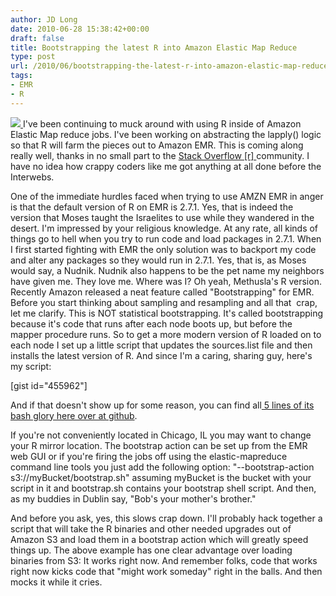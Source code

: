 ```yaml
---
author: JD Long
date: 2010-06-28 15:38:42+00:00
draft: false
title: Bootstrapping the latest R into Amazon Elastic Map Reduce
type: post
url: /2010/06/bootstrapping-the-latest-r-into-amazon-elastic-map-reduce/
tags:
- EMR
- R
---
```


[![](https://www.cerebralmastication.com/wp-content/uploads/2010/06/boot.jpg)
](https://www.cerebralmastication.com/wp-content/uploads/2010/06/boot.jpg)I've been continuing to muck around with using R inside of Amazon Elastic Map reduce jobs. I've been working on abstracting the lapply() logic so that R will farm the pieces out to Amazon EMR. This is coming along really well, thanks in no small part to the [Stack Overflow [r] ](http://stackoverflow.com/questions/tagged/r)community. I have no idea how crappy coders like me got anything at all done before the Interwebs.

One of the immediate hurdles faced when trying to use AMZN EMR in anger is that the default version of R on EMR is 2.7.1. Yes, that is indeed the version that Moses taught the Israelites to use while they wandered in the desert. I'm impressed by your religious knowledge. At any rate, all kinds of things go to hell when you try to run code and load packages in 2.7.1. When I first started fighting with EMR the only solution was to backport my code and alter any packages so they would run in 2.7.1. Yes, that is, as Moses would say, a Nudnik. Nudnik also happens to be the pet name my neighbors have given me. They love me. Where was I? Oh yeah, Methusla's R version. Recently Amazon released a neat feature called "Bootstrapping" for EMR. Before you start thinking about sampling and resampling and all that  crap, let me clarify. This is NOT statistical bootstrapping. It's called bootstrapping because it's code that runs after each node boots up, but before the mapper procedure runs. So to get a more modern version of R loaded on to each node I set up a little script that updates the sources.list file and then installs the latest version of R. And since I'm a caring, sharing guy, here's my script:

[gist id="455962"]

And if that doesn't show up for some reason, you can find all[ 5 lines of its bash glory here over at github](http://gist.github.com/455962).

If you're not conveniently located in Chicago, IL you may want to change your R mirror location. The bootstrap action can be set up from the EMR web GUI or if you're firing the jobs off using the elastic-mapreduce command line tools you just add the following option: "--bootstrap-action s3://myBucket/bootstrap.sh" assuming myBucket is the bucket with your script in it and bootstrap.sh contains your bootstrap shell script. And then, as my buddies in Dublin say, "Bob's your mother's brother."

And before you ask, yes, this slows crap down. I'll probably hack together a script that will take the R binaries and other needed upgrades out of Amazon S3 and load them in a bootstrap action which will greatly speed things up. The above example has one clear advantage over loading binaries from S3: It works right now. And remember folks, code that works right now kicks code that "might work someday" right in the balls. And then mocks it while it cries.
